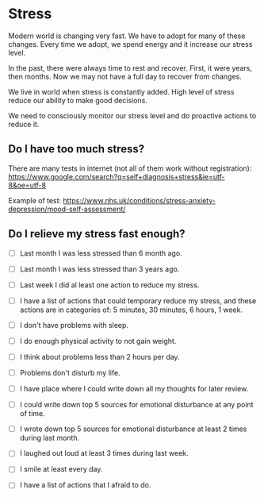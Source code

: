 # Stress

Modern world is changing very fast. We have to adopt for many of these changes. Every time we adopt, we spend energy and it increase our stress level.

In the past, there were always time to rest and recover. First, it were years, then months. Now we may not have a full day to recover from changes.   

We live in world when stress is constantly added. High level of stress reduce our ability to make good decisions. 

We need to consciously monitor our stress level and do proactive actions to reduce it.

## Do I have too much stress?  

There are many tests in internet (not all of them work without registration): https://www.google.com/search?q=self+diagnosis+stress&ie=utf-8&oe=utf-8

Example of test: 
https://www.nhs.uk/conditions/stress-anxiety-depression/mood-self-assessment/


 
## Do I relieve my stress fast enough?
 
 - [ ] Last month I was less stressed than 6 month ago.
 - [ ] Last month I was less stressed than 3 years ago.
 - [ ] Last week I did al least one action to reduce my stress.
 - [ ] I have a list of actions that could temporary reduce my stress, and these actions are in categories of: 5 minutes, 30 minutes, 6 hours, 1 week.
 - [ ] I don't have problems with sleep.
 - [ ] I do enough physical activity to not gain weight.
 - [ ] I think about problems less than 2 hours per day.
 - [ ] Problems don't disturb my life.
 - [ ] I have place where I could write down all my thoughts for later review. 
 - [ ] I could write down top 5 sources for emotional disturbance at any point of time.
 - [ ] I wrote down top 5 sources for emotional disturbance at least 2 times during last month.
 - [ ] I laughed out loud at least 3 times during last week.
 - [ ] I smile at least every day.
 - [ ] I have a list of actions that I afraid to do. 
 
 